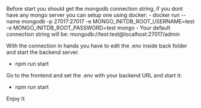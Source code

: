Before start you should get the mongodb connection string, if you dont have any mongo server you can setup one using docker:
    - docker run --name mongodb -p 27017:27017 -e MONGO_INITDB_ROOT_USERNAME=test -e MONGO_INITDB_ROOT_PASSWORD=test mongo
    - Your default connection string will be: mongodb://test:test@localhost:27017/admin

With the connection in hands you have to edit the .env inside back folder and start the backend server.
- npm run start

Go to the frontend and set the .env with your backend URL and start it:
- npm run start

Enjoy It